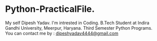 # Python-PracticalFile.
My self Dipesh Yadav.
I'm intrested in Coding.
B.Tech Student at Indira Gandhi University, Meerpur, Haryana.
Third Semester Python Programs.
You can contact me by : dipeshyadav4444@gmail.com
